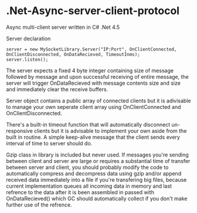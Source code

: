# .Net-Async-server-client-protocol
Async multi-client server written in C# .Net 4.5

Server declaration
```
server = new MySocketLibrary.Server("IP:Port", OnClientConnected, OnClientDisconnected, OnDataRecieved, TimeoutInms);
server.listen();
```
The server expects a fixed 4 byte integer containing size of message followed by message and upon successful receiving of entire message, the server will trigger OnDataRecieved with message contents size and size and immediately clear the receive buffers.

Server object contains a public array of connected clients but it is adivisable to manage your own seperate client array using OnClientConnected and OnClientDisconnected. 

There's a built-in timeout function that will automatically disconnect un-responsive clients but it is advisable to implement your own aside from the built in routine. A simple keep-alive message that the client sends every interval of time to server should do.

Gzip class in library is included but never used. If messages you're sending between client and server are large or requires a substantial time of transfer between server and client, you should probably modify the code to automatically compress and decompress data using gzip and/or append received data immediately into a file if you're transfering big files, because current implementation queues all incoming data in memory and last refrence to the data after it is been assembled in passed with OnDataRecieved() which GC should automatically collect if you don't make further use of the refrence. 

